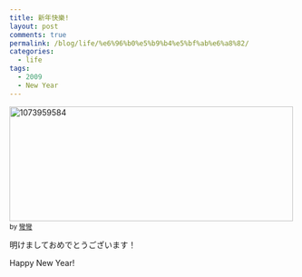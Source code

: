 ```yaml
---
title: 新年快樂!
layout: post
comments: true
permalink: /blog/life/%e6%96%b0%e5%b9%b4%e5%bf%ab%e6%a8%82/
categories:
  - life
tags:
  - 2009
  - New Year
---
```

[<img src="http://mitcho.com/blog/wp-content/uploads/2009/01/1073959584.jpg" alt="1073959584" title="1073959584" width="500" height="202" class="alignnone size-full wp-image-1242" />][1] <small>by <a href='http://www.wretch.cc/blog/cwwany'>彎彎</a></small>

明けましておめでとうございます！

Happy New Year!

 [1]: http://www.wretch.cc/blog/cwwany